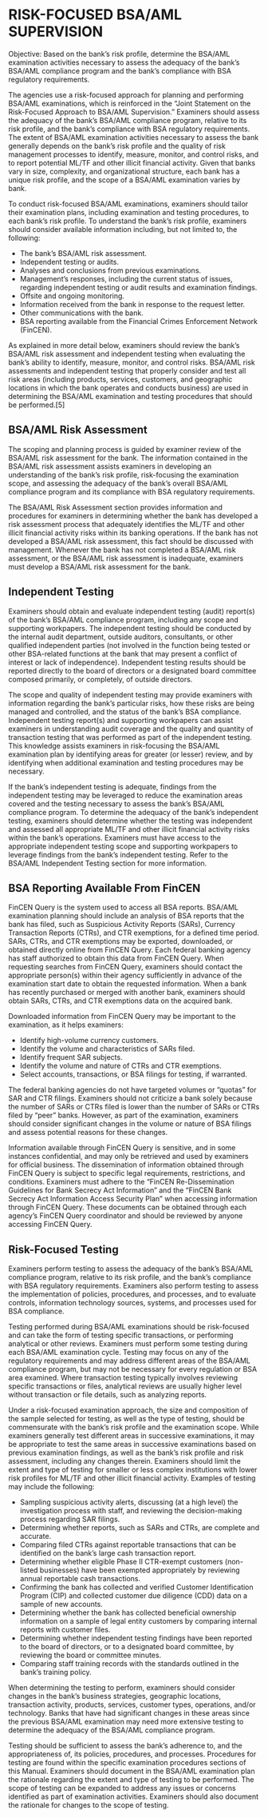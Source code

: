 
# RISK-FOCUSED BSA/AML SUPERVISION

Objective: Based on the bank’s risk profile, determine the BSA/AML examination activities necessary to assess the adequacy of the bank’s BSA/AML compliance program and the bank’s compliance with BSA regulatory requirements. 

The agencies use a risk-focused approach for planning and performing BSA/AML examinations, which is reinforced in the “Joint Statement on the Risk-Focused Approach to BSA/AML Supervision.” Examiners should assess the adequacy of the bank’s BSA/AML compliance program, relative to its risk profile, and the bank’s compliance with BSA regulatory requirements. The extent of BSA/AML examination activities necessary to assess the bank generally depends on the bank’s risk profile and the quality of risk management processes to identify, measure, monitor, and control risks, and to report potential ML/TF and other illicit financial activity. Given that banks vary in size, complexity, and organizational structure, each bank has a unique risk profile, and the scope of a BSA/AML examination varies by bank. 

To conduct risk-focused BSA/AML examinations, examiners should tailor their examination plans, including examination and testing procedures, to each bank’s risk profile. To understand the bank’s risk profile, examiners should consider available information including, but not limited to, the following:

   - The bank’s BSA/AML risk assessment.
   - Independent testing or audits.
   - Analyses and conclusions from previous examinations.
   - Management’s responses, including the current status of issues, regarding independent testing or audit results and examination findings.
   - Offsite and ongoing monitoring.
   - Information received from the bank in response to the request letter.
   - Other communications with the bank.
   - BSA reporting available from the Financial Crimes Enforcement Network (FinCEN).

As explained in more detail below, examiners should review the bank’s BSA/AML risk assessment and independent testing when evaluating the bank’s ability to identify, measure, monitor, and control risks. BSA/AML risk assessments and independent testing that properly consider and test all risk areas (including products, services, customers, and geographic locations in which the bank operates and conducts business) are used in determining the BSA/AML examination and testing procedures that should be performed.[5]

## BSA/AML Risk Assessment

The scoping and planning process is guided by examiner review of the BSA/AML risk assessment for the bank. The information contained in the BSA/AML risk assessment assists examiners in developing an understanding of the bank’s risk profile, risk-focusing the examination scope, and assessing the adequacy of the bank’s overall BSA/AML compliance program and its compliance with BSA regulatory requirements. 

The BSA/AML Risk Assessment section provides information and procedures for examiners in determining whether the bank has developed a risk assessment process that adequately identifies the ML/TF and other illicit financial activity risks within its banking operations. If the bank has not developed a BSA/AML risk assessment, this fact should be discussed with management. Whenever the bank has not completed a BSA/AML risk assessment, or the BSA/AML risk assessment is inadequate, examiners must develop a BSA/AML risk assessment for the bank. 

## Independent Testing

Examiners should obtain and evaluate independent testing (audit) report(s) of the bank’s BSA/AML compliance program, including any scope and supporting workpapers. The independent testing should be conducted by the internal audit department, outside auditors, consultants, or other qualified independent parties (not involved in the function being tested or other BSA-related functions at the bank that may present a conflict of interest or lack of independence). Independent testing results should be reported directly to the board of directors or a designated board committee composed primarily, or completely, of outside directors. 

The scope and quality of independent testing may provide examiners with information regarding the bank’s particular risks, how these risks are being managed and controlled, and the status of the bank’s BSA compliance. Independent testing report(s) and supporting workpapers can assist examiners in understanding audit coverage and the quality and quantity of transaction testing that was performed as part of the independent testing. This knowledge assists examiners in risk-focusing the BSA/AML examination plan by identifying areas for greater (or lesser) review, and by identifying when additional examination and testing procedures may be necessary.

If the bank’s independent testing is adequate, findings from the independent testing may be leveraged to reduce the examination areas covered and the testing necessary to assess the bank’s BSA/AML compliance program. To determine the adequacy of the bank’s independent testing, examiners should determine whether the testing was independent and assessed all appropriate ML/TF and other illicit financial activity risks within the bank’s operations. Examiners must have access to the appropriate independent testing scope and supporting workpapers to leverage findings from the bank’s independent testing. Refer to the BSA/AML Independent Testing section for more information. 

## BSA Reporting Available From FinCEN

FinCEN Query is the system used to access all BSA reports. BSA/AML examination planning should include an analysis of BSA reports that the bank has filed, such as Suspicious Activity Reports (SARs), Currency Transaction Reports (CTRs), and CTR exemptions, for a defined time period. SARs, CTRs, and CTR exemptions may be exported, downloaded, or obtained directly online from FinCEN Query. Each federal banking agency has staff authorized to obtain this data from FinCEN Query. When requesting searches from FinCEN Query, examiners should contact the appropriate person(s) within their agency sufficiently in advance of the examination start date to obtain the requested information. When a bank has recently purchased or merged with another bank, examiners should obtain SARs, CTRs, and CTR exemptions data on the acquired bank.

Downloaded information from FinCEN Query may be important to the examination, as it helps examiners:

  -  Identify high-volume currency customers.
  -  Identify the volume and characteristics of SARs filed.
  -  Identify frequent SAR subjects.
  -  Identify the volume and nature of CTRs and CTR exemptions.
  -  Select accounts, transactions, or BSA filings for testing, if warranted.

The federal banking agencies do not have targeted volumes or “quotas” for SAR and CTR filings. Examiners should not criticize a bank solely because the number of SARs or CTRs filed is lower than the number of SARs or CTRs filed by “peer” banks. However, as part of the examination, examiners should consider significant changes in the volume or nature of BSA filings and assess potential reasons for these changes.

Information available through FinCEN Query is sensitive, and in some instances confidential, and may only be retrieved and used by examiners for official business. The dissemination of information obtained through FinCEN Query is subject to specific legal requirements, restrictions, and conditions. Examiners must adhere to the “FinCEN Re-Dissemination Guidelines for Bank Secrecy Act Information” and the “FinCEN Bank Secrecy Act Information Access Security Plan” when accessing information through FinCEN Query. These documents can be obtained through each agency’s FinCEN Query coordinator and should be reviewed by anyone accessing FinCEN Query.

## Risk-Focused Testing

Examiners perform testing to assess the adequacy of the bank’s BSA/AML compliance program, relative to its risk profile, and the bank’s compliance with BSA regulatory requirements. Examiners also perform testing to assess the implementation of policies, procedures, and processes, and to evaluate controls, information technology sources, systems, and processes used for BSA compliance. 

Testing performed during BSA/AML examinations should be risk-focused and can take the form of testing specific transactions, or performing analytical or other reviews. Examiners must perform some testing during each BSA/AML examination cycle. Testing may focus on any of the regulatory requirements and may address different areas of the BSA/AML compliance program, but may not be necessary for every regulation or BSA area examined. Where transaction testing typically involves reviewing specific transactions or files, analytical reviews are usually higher level without transaction or file details, such as analyzing reports.

Under a risk-focused examination approach, the size and composition of the sample selected for testing, as well as the type of testing, should be commensurate with the bank’s risk profile and the examination scope. While examiners generally test different areas in successive examinations, it may be appropriate to test the same areas in successive examinations based on previous examination findings, as well as the bank’s risk profile and risk assessment, including any changes therein. Examiners should limit the extent and type of testing for smaller or less complex institutions with lower risk profiles for ML/TF and other illicit financial activity. Examples of testing may include the following:

  - Sampling suspicious activity alerts, discussing (at a high level) the investigation process with staff, and reviewing the decision-making process regarding SAR filings.
  - Determining whether reports, such as SARs and CTRs, are complete and accurate.
  - Comparing filed CTRs against reportable transactions that can be identified on the bank’s large cash transaction report.
  -  Determining whether eligible Phase II CTR-exempt customers (non-listed businesses) have been exempted appropriately by reviewing annual reportable cash transactions.
  -  Confirming the bank has collected and verified Customer Identification Program (CIP) and collected customer due diligence (CDD) data on a sample of new accounts.
  -  Determining whether the bank has collected beneficial ownership information on a sample of legal entity customers by comparing internal reports with customer files.
  -  Determining whether independent testing findings have been reported to the board of directors, or to a designated board committee, by reviewing the board or committee minutes.
  -  Comparing staff training records with the standards outlined in the bank’s training policy.

When determining the testing to perform, examiners should consider changes in the bank’s business strategies, geographic locations, transaction activity, products, services, customer types, operations, and/or technology. Banks that have had significant changes in these areas since the previous BSA/AML examination may need more extensive testing to determine the adequacy of the BSA/AML compliance program. 

Testing should be sufficient to assess the bank’s adherence to, and the appropriateness of, its policies, procedures, and processes. Procedures for testing are found within the specific examination procedures sections of this Manual. Examiners should document in the BSA/AML examination plan the rationale regarding the extent and type of testing to be performed. The scope of testing can be expanded to address any issues or concerns identified as part of examination activities. Examiners should also document the rationale for changes to the scope of testing.
